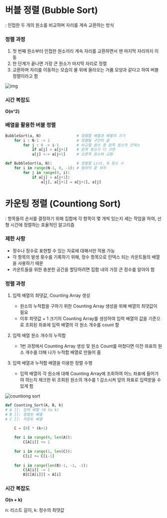 # 버블 정렬 (Bubble Sort) 

: 인접한 두 개의 원소를 비교하며 자리를 계속 교환하는 방식

### 정렬 과정

1. 첫 번째 원소부터 인접한 원소끼리 계속 자리를 교환하면서 맨 마지막 자리까지 이동
2. 한 단계가 끝나면 가장 큰 원소가 마지막 자리로 정렬
3. 교환하며 자리를 이동하는 모습이 물 위에 올라오는 거품 모양과 같다고 하여 버블 정렬이라고 함

![img](https://github.com/GimunLee/tech-refrigerator/raw/master/Algorithm/resources/bubble-sort-001.gif)



### 시간 복잡도

**O(n^2)**



### 배열을 활용한 버블 정렬

```python
BubbleSort(a, N)				# 정렬할 배열과 배열의 크기
	for i : N-1 -> 1			# 정렬될 구간의 끝
		for j : 0 -> i-1		# 비교할 원소 중 왼쪽 원소의 인덱스
			if a[j] > a[j+1] 	# 왼쪽 원소가 더 크면
			a[j] <-> a[j+1]		# 오른쪽 원소와 교환
```

```python
def BubbleSort(a, N):			# 정렬할 List, N 원소 수
	for i in range(N-1, 0, -1):	# 범위의 끝 위치
    	for j in range(0, i):
            if a[j] > a[j+1]:
            	a[j], a[j+1] = a[j+1], a[j]
```



# 카운팅 정렬 (Countiong Sort)

: 항목들의 순서를 결정하기 위해 집합에 각 항목이 몇 개씩 있는지 세는 작업을 하여, 선형 시간에 정렬하는 효율적인 알고리즘



### 제한 사항

- 정수나 정수로 표현할 수 있는 자료에 대해서만 적용 가능
- 각 항목의 발생 횟수를 기록하기 위해, 정수 항목으로 인덱스 되는 카운트들의 배열을 사용하기 때문
- 카운트들을 위한 충분한 공간을 할당하려면 집합 내의 가장 큰 정수를 알아야 함



### 정렬 과정

1. 입력 배열의 최댓값, Counting Array 생성

   - 원소의 누적합을 구하기 위한 Counting Array 생성을 위해 배열의 최댓값이 필요
   - 이후 최댓값 + 1 크기의 Counting Array를 생성하여 입력 배열의 값을 기준으로 조회된 좌표에 입력 배열의 각 원소 개수를 count 함

2. 입력 배열 원소 개수의 누적합

   - 1번 과정에서 Counting Array 생성 및 원소 Count를 마쳤다면 이전 좌표의 원소 개수를 더해 나가 누적합 배열로 만들어 줌

3. 입력 배열과 누적합 배열을 이용한 정렬 수행

   - 입력 배열의 각 원소에 대해 Counting Array에 조회하여 어느 좌표에 들어가야 하는지 체크한 뒤 조회된 원소의 개수를 1 감소시켜 앞의 좌표로 입력받을 수 있게 함

![countiong sort](https://blog.kakaocdn.net/dn/QiWZZ/btq89vkmDh7/40myVsVLfxYVPs9fKtu7s0/img.png)

```python
def Counting_Sort(A, B, k)
# A []: 입력 배열 (0 to k)
# B []: 정렬된 배열
# C []: 카운트 배열

	C = [0] * (k+1)
    
    for i in range(0, len(A)):
        C[A[i]] += 1
    
    for i in range(1, len(C)):
        C[i] += C[i-1]
    
    for i in range(len(B)-1, -1, -1):
        C[A[i]] -= 1
        B[C[A[i]]] = A[i]
```



### 시간 복잡도

**O(n + k)**

n: 리스트 길이, k: 정수의 최댓값
